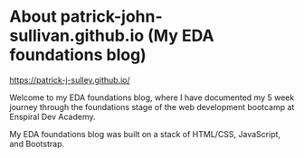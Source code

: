 # About patrick-john-sullivan.github.io (My EDA foundations blog)

https://patrick-j-sulley.github.io/

Welcome to my EDA foundations blog, where I have documented my 5 week journey through the foundations stage of the web development bootcamp at Enspiral Dev Academy.

My EDA foundations blog was built on a stack of HTML/CSS, JavaScript, and Bootstrap.
